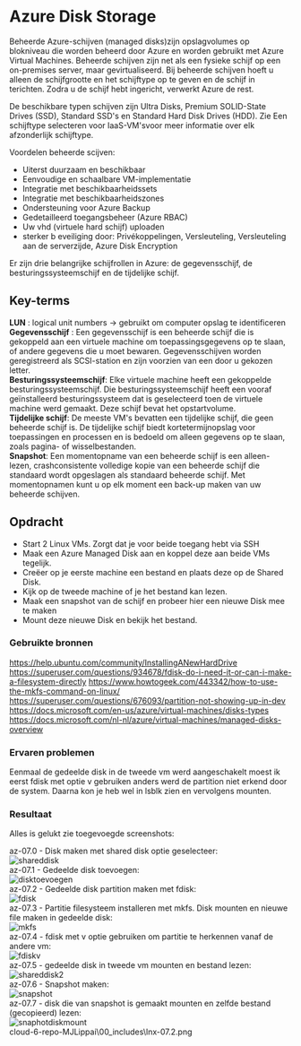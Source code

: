 # Azure Disk Storage
Beheerde Azure-schijven (managed disks)zijn opslagvolumes op blokniveau die worden beheerd door Azure en worden gebruikt met Azure Virtual Machines. Beheerde schijven zijn net als een fysieke schijf op een on-premises server, maar gevirtualiseerd. Bij beheerde schijven hoeft u alleen de schijfgrootte en het schijftype op te geven en de schijf in terichten. Zodra u de schijf hebt ingericht, verwerkt Azure de rest.

De beschikbare typen schijven zijn Ultra Disks, Premium SOLID-State Drives (SSD), Standard SSD's en Standard Hard Disk Drives (HDD). Zie Een schijftype selecteren voor IaaS-VM'svoor meer informatie over elk afzonderlijk schijftype. 

Voordelen beheerde scijven:
- Uiterst duurzaam en beschikbaar
- Eenvoudige en schaalbare VM-implementatie
- Integratie met beschikbaarheidssets
- Integratie met beschikbaarheidszones
- Ondersteuning voor Azure Backup
- Gedetailleerd toegangsbeheer (Azure RBAC) 
- Uw vhd (virtuele hard schijf) uploaden
- sterker b eveiliging door: Privékoppelingen, Versleuteling, Versleuteling aan de serverzijde, Azure Disk Encryption

Er zijn drie belangrijke schijfrollen in Azure: de gegevensschijf, de besturingssysteemschijf en de tijdelijke schijf. 

## Key-terms
**LUN** : logical unit numbers -> gebruikt om computer opslag te identificeren  
**Gegevensschijf** : Een gegevensschijf is een beheerde schijf die is gekoppeld aan een virtuele machine om toepassingsgegevens op te slaan, of andere gegevens die u moet bewaren. Gegevensschijven worden geregistreerd als SCSI-station en zijn voorzien van een door u gekozen letter.  
**Besturingssysteemschijf**: Elke virtuele machine heeft een gekoppelde besturingssysteemschijf. Die besturingssysteemschijf heeft een vooraf geïnstalleerd besturingssysteem dat is geselecteerd toen de virtuele machine werd gemaakt. Deze schijf bevat het opstartvolume.  
**Tijdelijke schijf**: De meeste VM's bevatten een tijdelijke schijf, die geen beheerde schijf is. De tijdelijke schijf biedt kortetermijnopslag voor toepassingen en processen en is bedoeld om alleen gegevens op te slaan, zoals pagina- of wisselbestanden.  
**Snapshot**: Een momentopname van een beheerde schijf is een alleen-lezen, crashconsistente volledige kopie van een beheerde schijf die standaard wordt opgeslagen als standaard beheerde schijf. Met momentopnamen kunt u op elk moment een back-up maken van uw beheerde schijven.  

## Opdracht
-	Start 2 Linux VMs. Zorgt dat je voor beide toegang hebt via SSH
-	Maak een Azure Managed Disk aan en koppel deze aan beide VMs tegelijk.
-	Creëer op je eerste machine een bestand en plaats deze op de Shared Disk.
-	Kijk op de tweede machine of je het bestand kan lezen.
-	Maak een snapshot van de schijf en probeer hier een nieuwe Disk mee te maken
-	Mount deze nieuwe Disk en bekijk het bestand. 

### Gebruikte bronnen
https://help.ubuntu.com/community/InstallingANewHardDrive
https://superuser.com/questions/934678/fdisk-do-i-need-it-or-can-i-make-a-filesystem-directly
https://www.howtogeek.com/443342/how-to-use-the-mkfs-command-on-linux/
https://superuser.com/questions/676093/partition-not-showing-up-in-dev
https://docs.microsoft.com/en-us/azure/virtual-machines/disks-types
https://docs.microsoft.com/nl-nl/azure/virtual-machines/managed-disks-overview

### Ervaren problemen
Eenmaal de gedeelde disk in de tweede vm werd aangeschakelt moest ik eerst fdisk met optie v gebruiken anders werd de partition niet erkend door de system. Daarna kon je heb wel in lsblk zien en vervolgens mounten.

### Resultaat
Alles is gelukt zie toegevoegde screenshots:  

az-07.0 - Disk maken met shared disk optie geselecteer:  
![shareddisk](../00_includes/az-07.0.png)  
az-07.1 - Gedeelde disk toevoegen:  
![disktoevoegen](../00_includes/az-07.1.png)  
az-07.2 - Gedeelde disk partition maken met fdisk:  
![fdisk](../00_includes/lnx-07.2.png)  
az-07.3 - Partitie filesysteem installeren met mkfs. Disk mounten en nieuwe file maken in gedeelde disk:  
![mkfs](../00_includes/az-07.3.png)  
az-07.4 - fdisk met v optie gebruiken om partitie te herkennen vanaf de andere vm:  
![fdiskv](../00_includes/az-07.4.png)  
az-07.5 - gedeelde disk in tweede vm mounten en bestand lezen:  
![shareddisk2](../00_includes/az-07.5.png)  
az-07.6 - Snapshot maken:  
![snapshot](../00_includes/az-07.6.png)  
az-07.7 - disk die van snapshot is gemaakt mounten en zelfde bestand (gecopieerd) lezen:  
![snaphotdiskmount](../00_includes/az-07.7.png)  
cloud-6-repo-MJLippai\00_includes\lnx-07.2.png